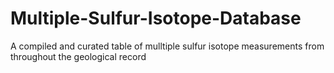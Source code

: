 # Multiple-Sulfur-Isotope-Database
A compiled and curated table of mulltiple sulfur isotope measurements from throughout the geological record
